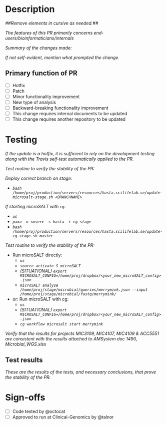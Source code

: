 # Description
_##Remove elements in cursive as needed.##_

_The features of this PR primarily concerns end-users/bioinformaticians/internals_

_Summary of the changes made:_

_If not self-evident, mention what prompted the change._

## Primary function of PR
- [ ] Hotfix
- [ ] Patch
- [ ] Minor functionality improvement
- [ ] New type of analysis
- [ ] Backward-breaking functionality improvement
- [ ] This change requires internal documents to be updated
- [ ] This change requires another repository to be updated

# Testing
_If the update is a hotfix, it is sufficient to rely on the development testing along with the Travis self-test automatically applied to the PR._

_Test routine to verify the stability of the PR:_

_Deploy correct branch on stage:_
- _`bash /home/proj/production/servers/resources/hasta.scilifelab.se/update-microsalt-stage.sh <BRANCHNAME>`_

_If starting microSALT with `cg`:_
- _`us`_
- _`paxa -u <user> -s hasta -r cg-stage`_
- _`bash /home/proj/production/servers/resources/hasta.scilifelab.se/update-cg-stage.sh master`_

_Test routine to verify the stability of the PR:_

- Run microSALT directly:
  - _`us`_
  - _`source activate S_microSALT`_
  - _(SITUATIONAL) `export MICROSALT_CONFIG=/home/proj/dropbox/<your_new_microSALT_config>.json`_
  - _`microSALT analyse /home/proj/stage/microbial/queries/merrymink.json --input /home/proj/stage/microbial/fastq/merrymink/`_
- or: Run microSALT with cg:
  - _`us`_  
  - _(SITUATIONAL) `export MICROSALT_CONFIG=/home/proj/dropbox/<your_new_microSALT_config>.json`_    
  - _`cg workflow microsalt start merrymink`_

_Verify that the results for projects MIC3109, MIC4107, MIC4109 & ACC5551 are consistent with the results attached to AMSystem doc 1490, Microbial_WGS.xlsx_

## Test results
_These are the results of the tests, and necessary conclusions, that prove the stability of the PR._

# Sign-offs
- [ ] Code tested by @octocat
- [ ] Approved to run at Clinical-Genomics by @talnor
